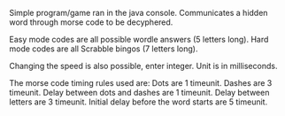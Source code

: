 Simple program/game ran in the java console. Communicates a hidden word through morse code to be decyphered. 

Easy mode codes are all possible wordle answers (5 letters long). Hard mode codes are all Scrabble bingos (7 letters long).

Changing the speed is also possible, enter integer. Unit is in milliseconds.

The morse code timing rules used are:
Dots are 1 timeunit.
Dashes are 3 timeunit.
Delay between dots and dashes are 1 timeunit.
Delay between letters are 3 timeunit.
Initial delay before the word starts are 5 timeunit.
